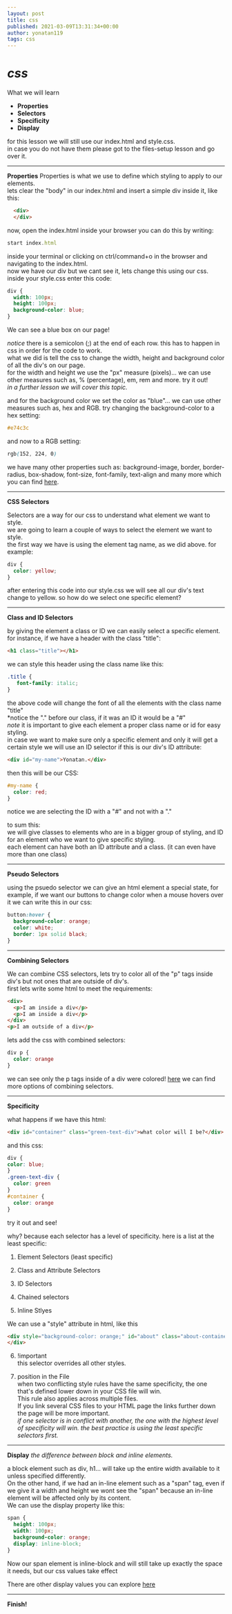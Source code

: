 ```yaml
---
layout: post
title: css
published: 2021-03-09T13:31:34+00:00
author: yonatan119
tags: css
---
```


# *css*

What we will learn
- **Properties**
- **Selectors**
- **Specificity**
- **Display**

for this lesson we will still use our index.html and style.css.  
in case you do not have them please got to the files-setup lesson and go over it.
___
**Properties**
Properties is what we use to define which styling to apply to our elements.  
lets clear the "body" in our index.html and insert a simple div inside it, like this:

```html
  <div>
  </div>
```
now, open the index.html inside your browser
you can do this by writing:

```javascript
start index.html
```

inside your terminal or clicking on ctrl/command+o in the browser and navigating to the index.html.  
now we have our div but we cant see it, lets change this using our css.  
inside your style.css enter this code:

```css
div {
  width: 100px;
  height: 100px;
  background-color: blue;
}
```
We can see a blue box on our page!

*notice* there is a semicolon (;) at the end of each row. this has to happen in css in order for the code to work.  
what we did is tell the css to change the width, height and background color of all the div's on our page.  
for the width and height we use the "px" measure (pixels)... we can use other measures such as, % (percentage), em, rem and more. try it out!  
*in a further lesson we will cover this topic.*

and for the background color we set the color as "blue"... we can use other measures such as, hex and RGB.
try changing the background-color to a hex setting:

```css
#e74c3c
```

and now to a RGB setting:

```css
rgb(152, 224, 0)
```

we have many other properties such as:
background-image, border, border-radius, box-shadow, font-size, font-family, text-align and many more which you can find [here](https://developer.mozilla.org/en-US/docs/Web/CSS/CSS_Properties_Reference).

___
**CSS Selectors**

Selectors are a way for our css to understand what element we want to style.  
we are going to learn a couple of ways to select the element we want to style.  
the first way we have is using the element tag name, as we did above.
for example:

```css
div {
  color: yellow;
}
```

after entering this code into our style.css we will see all our div's text change to yellow.
so how do we select one specific element?
___
**Class and ID Selectors**

by giving the element a class or ID we can easily select a specific element.
for instance, if we have a header with the class "title":
```html
<h1 class="title"></h1>
```
we can style this header using the class name like this:

```css
.title {
   font-family: italic;
}
```

the above code will change the font of all the elements with the class name "title"  
*notice the "." before our class, if it was an ID it would be a "#"  
*note* it is important to give each element a proper class name or id for easy styling.  
in case we want to make sure only a specific element and only it will get a certain style we will use an ID selector
if this is our div's ID attribute:

```html
<div id="my-name">Yonatan.</div>
```
then this will be our CSS:

```css
#my-name {
  color: red;
}
```

notice we are selecting the ID with a "#" and not with a "."

to sum this:  
we will give classes to elements who are in a bigger group of styling, and ID for an element who we want to give specific styling.  
each element can have both an ID attribute and a class. (it can even have more than one class)
___
**Pseudo Selectors**

using the psuedo selector we can give an html element a special state, for example, if we want our buttons to change color when a mouse hovers over it we can write this in our css:

```css
button:hover {
  background-color: orange;
  color: white;
  border: 1px solid black;
}
```
___
**Combining Selectors**

We can combine CSS selectors, lets try to color all of the "p" tags inside div's but not ones that are outside of div's.   
first lets write some html to meet the requirements:

```html
<div>
  <p>I am inside a div</p>
  <p>I am inside a div</p>
</div>
<p>I am outside of a div</p>
```

lets add the css with combined selectors:

```css
div p {
  color: orange
}
```

we can see only the p tags inside of a div were colored!
[here](https://www.w3schools.com/css/css_combinators.asp) we can find more options of combining selectors.
___
**Specificity**

what happens if we have this html:
```html
<div id="container" class="green-text-div">what color will I be?</div>
```

and this css:

```css
div {
color: blue;
}
.green-text-div {
  color: green
}
#container {
  color: orange
}
```

try it out and see!

why?
because each selector has a level of specificity.
here is a list at the least specific:

1. Element Selectors (least specific)

2. Class and Attribute Selectors

3. ID Selectors

4. Chained selectors

5. Inline Stlyes

We can use a "style" attribute in html, like this

```html
<div style="background-color: orange;" id="about" class="about-container">
</div>
```

6. !important  
this selector overrides all other styles.

7. position in the File  
when two conflicting style rules have the same specificity, the one that's defined lower down in your CSS file will win.  
This rule also applies across multiple files.   
If you link several CSS files to your HTML page the links further down the page will be more important.  
*if one selector is in conflict with another, the one with the highest level of specificity will win. the best practice is using the least specific selectors first.*
___
**Display**
*the difference between block and inline elements.*

a block element such as div, h1...
will take up the entire width available to it unless specified differently.  
On the other hand, if we had an in-line element such as a "span" tag, even if we give it a width and height we wont see the "span" because an in-line element will be affected only by its content.  
We can use the display property like this:

```css
span {
  height: 100px;
  width: 100px;
  background-color: orange;
  display: inline-block;
}
```

Now our span element is inline-block and will still take up exactly the space it needs, but our css values take effect

There are other display values you can explore [here](https://www.w3schools.com/cssref/pr_class_display.asp)
___
**Finish!**